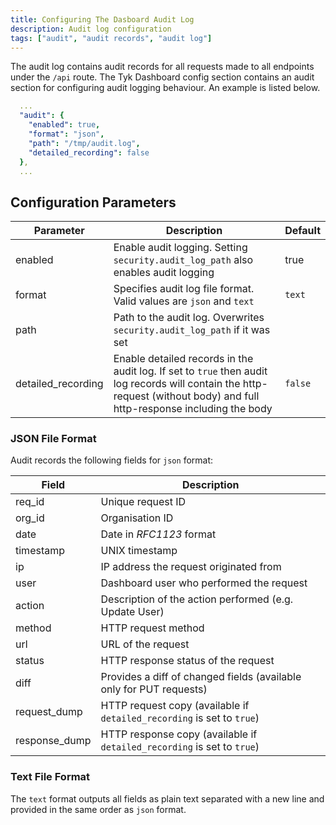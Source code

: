 ```yaml
---
title: Configuring The Dasboard Audit Log
description: Audit log configuration
tags: ["audit", "audit records", "audit log"]
---
```


The audit log contains audit records for all requests made to all endpoints under the `/api` route.
The Tyk Dashboard config section contains an audit section for configuring audit logging behaviour. An example is listed below.

```yaml
  ...
  "audit": {
    "enabled": true,
    "format": "json",
    "path": "/tmp/audit.log",
    "detailed_recording": false
  },
  ...
```

## Configuration Parameters

| Parameter | Description | Default |
| ---- | ---- | ---- |
| enabled | Enable audit logging. Setting `security.audit_log_path` also enables audit logging | true |
| format | Specifies audit log file format. Valid values are `json` and `text` | `text` |
| path | Path to the audit log. Overwrites `security.audit_log_path` if it was set | |
| detailed_recording | Enable detailed records in the audit log. If set to `true` then audit log records will contain the http-request (without body) and full http-response including the body | `false` |


### JSON File Format

Audit records the following fields for `json` format:

| Field | Description |
| ---- | ---- |
| req_id | Unique request ID |
| org_id | Organisation ID |
| date   | Date in *RFC1123* format |
| timestamp | UNIX timestamp |
| ip | IP address the request originated from |
| user | Dashboard user who performed the request |
| action | Description of the action performed (e.g. Update User) |
| method | HTTP request method |
| url | URL of the request |
| status | HTTP response status of the request |
| diff | Provides a diff of changed fields (available only for PUT requests) |
| request_dump | HTTP request copy (available if `detailed_recording` is set to `true`) |
| response_dump | HTTP response copy (available if `detailed_recording` is set to `true`) |

### Text File Format

The `text` format outputs all fields as plain text separated with a new line and provided in the same order as `json` format.
